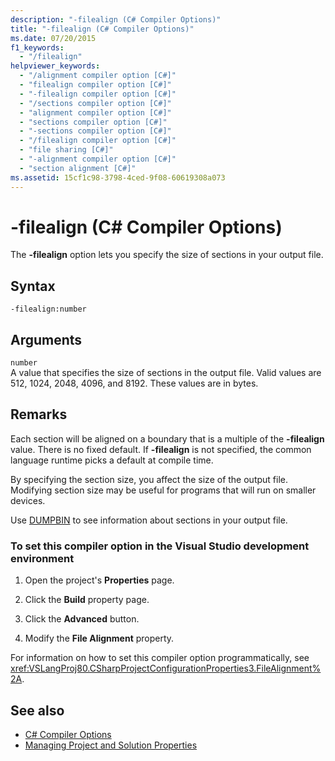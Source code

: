 ```yaml
---
description: "-filealign (C# Compiler Options)"
title: "-filealign (C# Compiler Options)"
ms.date: 07/20/2015
f1_keywords: 
  - "/filealign"
helpviewer_keywords: 
  - "/alignment compiler option [C#]"
  - "filealign compiler option [C#]"
  - "-filealign compiler option [C#]"
  - "/sections compiler option [C#]"
  - "alignment compiler option [C#]"
  - "sections compiler option [C#]"
  - "-sections compiler option [C#]"
  - "/filealign compiler option [C#]"
  - "file sharing [C#]"
  - "-alignment compiler option [C#]"
  - "section alignment [C#]"
ms.assetid: 15cf1c98-3798-4ced-9f08-60619308a073
---
```

# -filealign (C# Compiler Options)
The **-filealign** option lets you specify the size of sections in your output file.  
  
## Syntax  
  
```console  
-filealign:number  
```  
  
## Arguments  
 `number`  
 A value that specifies the size of sections in the output file. Valid values are 512, 1024, 2048, 4096, and 8192. These values are in bytes.  
  
## Remarks  
 Each section will be aligned on a boundary that is a multiple of the **-filealign** value. There is no fixed default. If **-filealign** is not specified, the common language runtime picks a default at compile time.  
  
 By specifying the section size, you affect the size of the output file. Modifying section size may be useful for programs that will run on smaller devices.  
  
 Use [DUMPBIN](/cpp/build/reference/dumpbin-options) to see information about sections in your output file.  
  
### To set this compiler option in the Visual Studio development environment  
  
1. Open the project's **Properties** page.  
  
2. Click the **Build** property page.  
  
3. Click the **Advanced** button.  
  
4. Modify the **File Alignment** property.  
  
 For information on how to set this compiler option programmatically, see <xref:VSLangProj80.CSharpProjectConfigurationProperties3.FileAlignment%2A>.  
  
## See also

- [C# Compiler Options](./index.md)
- [Managing Project and Solution Properties](/visualstudio/ide/managing-project-and-solution-properties)
